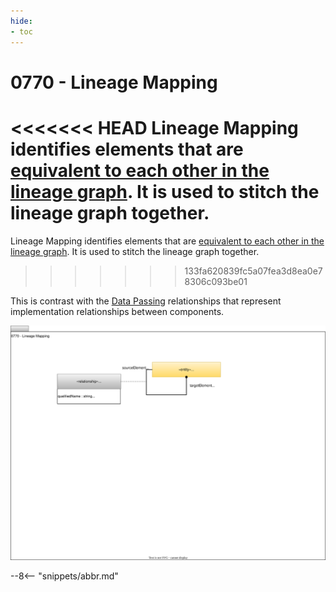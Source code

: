 ```yaml
---
hide:
- toc
---
```


<!-- SPDX-License-Identifier: CC-BY-4.0 -->
<!-- Copyright Contributors to the ODPi Egeria project 2020. -->


# 0770 - Lineage Mapping

<<<<<<< HEAD
Lineage Mapping identifies elements that are [equivalent to each other in the lineage graph](/egeria-docs/features/lineage-management/overview/#the-lineage-graph). It is used to stitch the lineage graph together.
=======
Lineage Mapping identifies elements that are [equivalent to each other in the lineage graph](/egeria-docs/features/lineage-management/overview/#stitching). It is used to stitch the lineage graph together.
>>>>>>> 133fa620839fc5a07fea3d8ea0e78306c093be01

This is contrast with the [Data Passing](/egeria-docs/types/7/0750-Data-Passing) relationships that represent implementation relationships between components.

![UML](0770-Lineage-Mapping.svg)


--8<-- "snippets/abbr.md"
